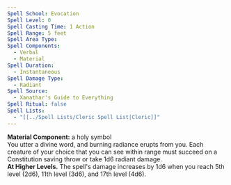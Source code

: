 ```yaml
---
Spell School: Evocation
Spell Level: 0
Spell Casting Time: 1 Action
Spell Range: 5 feet
Spell Area Type: 
Spell Components:
  - Verbal
  - Material
Spell Duration:
  - Instantaneous
Spell Damage Type:
  - Radiant
Spell Source:
  - Xanathar's Guide to Everything
Spell Ritual: false
Spell Lists:
  - "[[../Spell Lists/Cleric Spell List|Cleric]]"
---
```


**Material Component:** a holy symbol  
You utter a divine word, and burning radiance erupts from you. Each creature of your choice that you can see within range must succeed on a Constitution saving throw or take 1d6 radiant damage.  
**At Higher Levels.** The spell's damage increases by 1d6 when you reach 5th level (2d6), 11th level (3d6), and 17th level (4d6).
